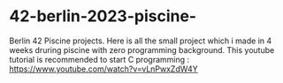 # 42-berlin-2023-piscine-
Berlin 42 Piscine projects.
Here is all the small project which i made in 4 weeks druring piscine with zero programming background.
This youtube tutorial is recommended to start C programming : https://www.youtube.com/watch?v=vLnPwxZdW4Y


